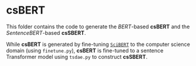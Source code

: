 # csBERT

This folder contains the code to generate the *BERT*-based **csBERT** and the *SentenceBERT*-based **csSBERT**. 

While **csBERT** is generated by fine-tuning [`SciBERT`](https://github.com/allenai/scibert) to the computer science domain (using `finetune.py`), **csBERT** is fine-tuned to a sentence Transformer model using `tsdae.py` to construct **csSBERT**.
